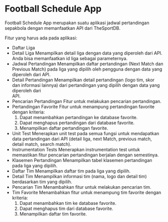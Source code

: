 # Football Schedule App

Football Schedule App merupakan suatu aplikasi jadwal pertandingan sepakbola dengan memanfaatkan API dari TheSportDB.

Fitur yang harus ada pada aplikasi:
- Daftar Liga
- Detail Liga
  Menampilkan detail liga dengan data yang diperoleh dari API. Anda bisa memanfaatkan id liga sebagai parameternya.
- Jadwal Pertandingan
  Menampilkan daftar pertandingan (Next Match dan Previous Match) pada liga yang dipilih oleh pengguna dengan data yang diperoleh dari 
  API.
- Detail Pertandingan
  Menampilkan detail pertandingan (logo tim, skor dan informasi lainnya) dari pertandingan yang dipilih dengan data yang diperoleh dari   
  API.
- Pencarian Pertandingan
  Fitur untuk melakukan pencarian pertandingan.
- Pertandingan Favorite
  Fitur untuk menampung pertandingan favorite dengan kriteria: 
  <ol type="1">
  <li>Dapat menambahkan pertandingan ke database favorite.</li>
  <li>Dapat menghapus pertandingan dari database favorite.</li>
  <li>Menampilkan daftar pertandingan favorite.</li>
  </ol>
- Unit Test
  Menerapkan unit test pada semua fungsi untuk mendapatkan data pertandingan dari API (detail liga, next Match, previous match, detail
  match, search match).
- Instrumentation Tests
  Menerapkan instrumentation test untuk memastikan fitur pencarian pertandingan berjalan dengan semestinya.
- Klasemen Pertandingan
  Menampilkan tabel klasemen pertandingan pada liga yang dipilih.
- Daftar Tim
  Menampilkan daftar tim pada liga yang dipilih.
- Detail Tim
  Menampilkan informasi tim (nama, logo dan detail tim) berdasarkan tim yang dipilih.
- Pencarian Tim
  Menambahkan fitur untuk melakukan pencarian tim.
- Tim Favorite
  Menambahkan fitur untuk menampung tim favorite dengan kriteria: 
  <ol type="1">
  <li>Dapat menambahkan tim ke database favorite.</li>
  <li>Dapat menghapus tim dari database favorite.</li>
  <li>Menampilkan daftar tim favorite.</li>
  </ol>
